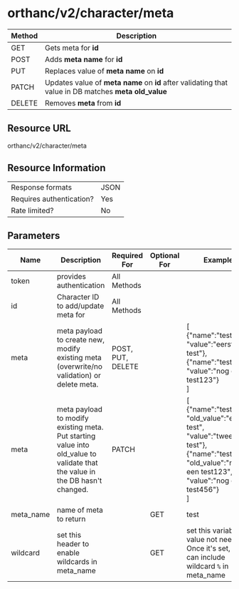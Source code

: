 # orthanc/v2/character/meta

| Method | Description                                                                                           |
| ------ | ----------------------------------------------------------------------------------------------------- |
| GET    | Gets meta for **id**                                                                                  |
| POST   | Adds **meta name** for **id**                                                                         |
| PUT    | Replaces value of **meta name** on **id**                                                             |
| PATCH  | Updates value of **meta name** on **id** after validating that value in DB matches **meta old_value** |
| DELETE | Removes **meta** from **id**                                                                          |

## Resource URL
orthanc/v2/character/meta

## Resource Information
|                          |      |
| ------------------------ | ---- |
| Response formats         | JSON |
| Requires authentication? | Yes  |
| Rate limited?            | No   |

## Parameters
| Name      | Description                                                                                                                  | Required For      | Optional For | Example                                                                                                                                                       |
| --------- | ---------------------------------------------------------------------------------------------------------------------------- | ----------------- | ------------ | ------------------------------------------------------------------------------------------------------------------------------------------------------------- |
| token     | provides authentication                                                                                                      | All Methods       |              |                                                                                                                                                               |
| id        | Character ID to add/update meta for                                                                                          | All Methods       |              |                                                                                                                                                               |
| meta      | meta payload to create new, modify existing meta (overwrite/no validation) or delete meta.                                   | POST, PUT, DELETE |              | [</br>{"name":"test", "value":"eerste test"},</br>{"name":"test1", "value":"nog een test123"}</br>]                                                           |
| meta      | meta payload to modify existing meta. Put starting value into old_value to validate that the value in the DB hasn't changed. | PATCH             |              | [</br>{"name":"test", "old_value":"eerste test", "value":"tweede test"},</br>{"name":"test1", "old_value":"nog een test123", "value":"nog een test456"}</br>] |
| meta_name | name of meta to return                                                                                                       |                   | GET          | test                                                                                                                                                          |
| wildcard  | set this header to enable wildcards in meta_name                                                                             |                   | GET          | set this variable. value not needed. Once it's set, you can include wildcard `%` in meta_name                                                                 |
